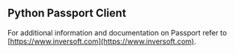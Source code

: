 ## Python Passport Client 

For additional information and documentation on Passport refer to [https://www.inversoft.com](https://www.inversoft.com).
